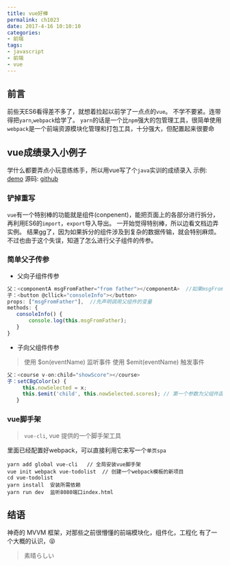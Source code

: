 ```yaml
---
title: vue好棒
permalink: ch1023
date: 2017-4-16 10:10:10
categories:
- 前端
tags:
- javascript
- 前端
- vue
---
```

## 前言
前些天ES6看得差不多了，就想着捡起以前学了一点点的`vue`。
不学不要紧。连带得把`yarn`,`webpack`给学了。
`yarn`的话是一个比`npm`强大的包管理工具，很简单使用
`webpack`是一个前端资源模块化管理和打包工具，十分强大，但配置起来很要命

## vue成绩录入小例子
学什么都要弄点小玩意练练手，所以用vue写了个`java`实训的成绩录入
示例: [demo](http://cheesekun.top/score-enter)
源码: [github](https://github.com/cheeseKun/vue-list)

### 铲掉重写
`vue`有一个特别棒的功能就是组件(conpenent)，能把页面上的各部分进行拆分，
再利用ES6的`import`，`export`导入导出。
一开始觉得特别棒，所以边看文档边弄实例。
结果gg了，因为如果拆分的组件涉及到复杂的数据传输，就会特别麻烦。
不过也由于这个失误，知道了怎么进行父子组件的传参。

### 简单父子传参
- 父向子组件传参
 ```javascript
父：<componentA msgFromFather="from father"></componentA>  //如果msgFromFather是动态的，可以:msgFromFather.
子：<button @cllick="consoleInfo"></button>
props: ["msgFromFather"],  //先声明调用父组件的变量
methods: {
	consoleInfo() {
		console.log(this.msgFromFather);
	}
}
 ```
- 子向父组件传参
 > 使用 $on(eventName) 监听事件
 > 使用 $emit(eventName) 触发事件

 ```javascript
父：<course v-on:child="showScore"></course>
子：setCBgColor(x) {
      this.nowSelected = x;
      this.$emit('child', this.nowSelected.scores); // 第一个参数为父组件函数绑定的自定义事件，剩余参数为传参
    }
 ```

### vue脚手架
> `vue-cli`, vue 提供的一个脚手架工具

里面已经配置好webpack，可以直接利用它来写一个`单页spa`
```shell
yarn add global vue-cli   // 全局安装vue脚手架
vue init webpack vue-todolist  // 创建一个webpack模板的新项目
cd vue-todolist
yarn install  安装所需依赖
yarn run dev  监听8080端口index.html
```

## 结语
神奇的 MVVM 框架，对那些之前很懵懂的前端模块化，组件化，工程化
有了一个大概的认识，😝
> 素晴らしい
